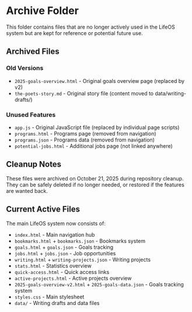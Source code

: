 # Archive Folder

This folder contains files that are no longer actively used in the LifeOS system but are kept for reference or potential future use.

## Archived Files

### Old Versions
- `2025-goals-overview.html` - Original goals overview page (replaced by v2)
- `the-poets-story.md` - Original story file (content moved to data/writing-drafts/)

### Unused Features
- `app.js` - Original JavaScript file (replaced by individual page scripts)
- `programs.html` - Programs page (removed from navigation)
- `programs.json` - Programs data (removed from navigation)
- `potential-jobs.html` - Additional jobs page (not linked anywhere)

## Cleanup Notes

These files were archived on October 21, 2025 during repository cleanup. They can be safely deleted if no longer needed, or restored if the features are wanted back.

## Current Active Files

The main LifeOS system now consists of:
- `index.html` - Main navigation hub
- `bookmarks.html` + `bookmarks.json` - Bookmarks system
- `goals.html` + `goals.json` - Goals tracking
- `jobs.html` + `jobs.json` - Job opportunities
- `writing.html` + `writing-projects.json` - Writing projects
- `stats.html` - Statistics overview
- `quick-access.html` - Quick access links
- `active-projects.html` - Active projects overview
- `2025-goals-overview-v2.html` + `2025-goals-data.json` - Goals tracking system
- `styles.css` - Main stylesheet
- `data/` - Writing drafts and data files
